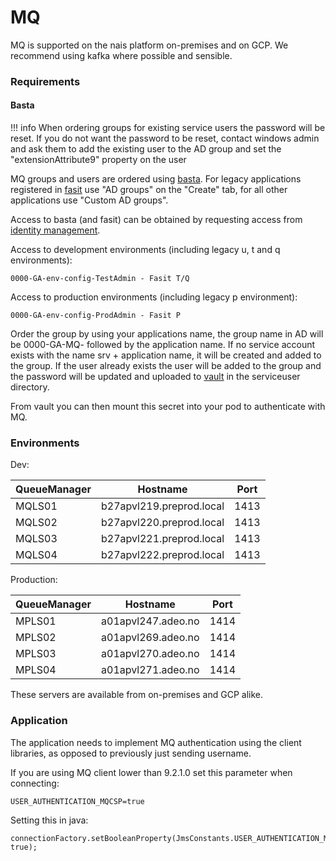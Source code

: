 # MQ

MQ is supported on the nais platform on-premises and on GCP. 
We recommend using kafka where possible and sensible. 


### Requirements


#### Basta

!!! info
    When ordering groups for existing service users the password will be reset. If you do not want the password to be reset, contact windows admin and ask them to add the existing user to the AD group and set the "extensionAttribute9" property on the user

MQ groups and users are ordered using [basta](https://basta.intern.nav.no). 
For legacy applications registered in [fasit](https://fasit.adeo.no) use "AD groups" on the "Create" tab, 
for all other applications use "Custom AD groups".

Access to basta (and fasit) can be obtained by requesting access from [identity management](mailto:nav.it.identhandtering@nav.no).

Access to development environments (including legacy u, t and q environments):

```
0000-GA-env-config-TestAdmin - Fasit T/Q
```

Access to production environments (including legacy p environment):

```
0000-GA-env-config-ProdAdmin - Fasit P
```

Order the group by using your applications name, the group name in AD will be 0000-GA-MQ- followed by the application name.
If no service account exists with the name srv + application name, it will be created and added to the group.
If the user already exists the user will be added to the group and the password will be updated 
and uploaded to [vault](https://vault.adeo.no) in the serviceuser directory.

From vault you can then mount this secret into your pod to authenticate with MQ.

### Environments

Dev:

| QueueManager   | Hostname                 | Port |
| -------------- | ------------------------ | ---- |
| MQLS01         | b27apvl219.preprod.local | 1413 |
| MQLS02         | b27apvl220.preprod.local | 1413 |
| MQLS03         | b27apvl221.preprod.local | 1413 |
| MQLS04         | b27apvl222.preprod.local | 1413 |

Production:

| QueueManager   | Hostname                 | Port |
| -------------- | ------------------------ | ---- |
| MPLS01         | a01apvl247.adeo.no       | 1414 |
| MPLS02         | a01apvl269.adeo.no       | 1414 |
| MPLS03         | a01apvl270.adeo.no       | 1414 |
| MPLS04         | a01apvl271.adeo.no       | 1414 |

These servers are available from on-premises and GCP alike.

### Application

The application needs to implement MQ authentication using the client libraries, as opposed to previously just sending username.

If you are using MQ client lower than 9.2.1.0 set this parameter when connecting: 

```
USER_AUTHENTICATION_MQCSP=true
```

Setting this in java: 

```
connectionFactory.setBooleanProperty(JmsConstants.USER_AUTHENTICATION_MQCSP, true);
```
